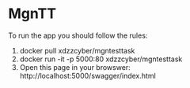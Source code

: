 # MgnTT

To run the app you should follow the rules:
1) docker pull xdzzcyber/mgntesttask
2) docker run -it -p 5000:80 xdzzcyber/mgntesttask
3) Open this page in your browswer: http://localhost:5000/swagger/index.html
